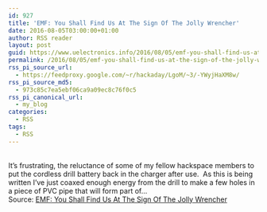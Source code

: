 ```yaml
---
id: 927
title: 'EMF: You Shall Find Us At The Sign Of The Jolly Wrencher'
date: 2016-08-05T03:00:00+01:00
author: RSS reader
layout: post
guid: https://www.uelectronics.info/2016/08/05/emf-you-shall-find-us-at-the-sign-of-the-jolly-wrencher/
permalink: /2016/08/05/emf-you-shall-find-us-at-the-sign-of-the-jolly-wrencher/
rss_pi_source_url:
  - https://feedproxy.google.com/~r/hackaday/LgoM/~3/-YWyjHaXM8w/
rss_pi_source_md5:
  - 973c85c7ea5ebf06ca9a09ec8c76f0c5
rss_pi_canonical_url:
  - my_blog
categories:
  - RSS
tags:
  - RSS
---
```

&#013;  
It’s frustrating, the reluctance of some of my fellow hackspace members to put the cordless drill battery back in the charger after use.  As this is being written I’ve just coaxed enough energy from the drill to make a few holes in a piece of PVC pipe that will form part of…&#013;  
Source: <a href="https://feedproxy.google.com/~r/hackaday/LgoM/~3/-YWyjHaXM8w/" target="_blank">EMF: You Shall Find Us At The Sign Of The Jolly Wrencher</a>
